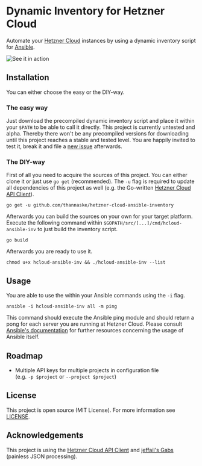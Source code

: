 # Dynamic Inventory for Hetzner Cloud
Automate your [Hetzner Cloud](https://www.hetzner.de/cloud) instances by using a dynamic inventory script for [Ansible](https://github.com/ansible/ansible).

![See it in action](https://github.com/thannaske/hetzner-cloud-ansible-inventory/raw/master/example.png)

## Installation
You can either choose the easy or the DIY-way.

### The easy way
Just download the precompiled dynamic inventory script and place it within your `$PATH` to be able to call it directly.
This project is currently untested and alpha. Thereby there won't be any precompiled versions for downloading until this project reaches a stable and tested level. You are happily invited to test it, break it and file a [new issue](https://github.com/thannaske/hetzner-cloud-ansible-inventory/issues/new) afterwards.

### The DIY-way
First of all you need to acquire the sources of this project. You can either clone it or just use `go get` (recommended). The `-u` flag is required to update all dependencies of this project as well (e.g. the Go-written [Hetzner Cloud API Client](https://github.com/hetznercloud/hcloud-go)).

`
go get -u github.com/thannaske/hetzner-cloud-ansible-inventory
`

Afterwards you can build the sources on your own for your target platform. Execute the following command within `$GOPATH/src/[...]/cmd/hcloud-ansible-inv` to just build the inventory script.

`
go build
`

Afterwards you are ready to use it.

`
chmod u+x hcloud-ansible-inv && ./hcloud-ansible-inv --list
`

## Usage
You are able to use the within your Ansible commands using the `-i` flag.

`ansible -i hcloud-ansible-inv all -m ping`

This command should execute the Ansible ping module and should return a pong for each server you are running at Hetzner Cloud.
Please consult [Ansible's documentation](http://docs.ansible.com) for further resources concerning the usage of Ansible itself.

## Roadmap
* Multiple API keys for multiple projects in configuration file  
(e.g. `-p $project` or `--project $project`)

## License
This project is open source (MIT License). For more information see [LICENSE](https://github.com/thannaske/hetzner-cloud-ansible-inventory/blob/master/LICENSE).

## Acknowledgements
This project is using the [Hetzner Cloud API Client](https://github.com/hetznercloud/hcloud-go) and [jeffail's Gabs](https://github.com/Jeffail/gabs) (painless JSON processing).